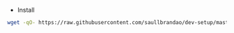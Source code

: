 - Install
```bash
wget -qO- https://raw.githubusercontent.com/saullbrandao/dev-setup/master/boot.sh | bash
```
